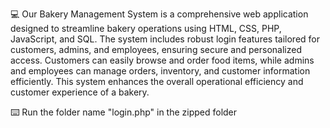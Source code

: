 💻 Our Bakery Management System is a comprehensive web application designed to streamline bakery operations using HTML, CSS, PHP, JavaScript, and SQL. The system includes robust login features tailored for customers, admins, and employees, ensuring secure and personalized access. Customers can easily browse and order food items, while admins and employees can manage orders, inventory, and customer information efficiently. This system enhances the overall operational efficiency and customer experience of a bakery.

⌨️ Run the folder name "login.php" in the zipped folder 
